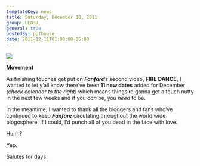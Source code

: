 ```yaml
---
templateKey: news
title: Saturday, December 10, 2011
group: LEO37
general: true
postedBy: ppfhouse
date: 2011-12-11T01:00:00-05:00
---
```

![](https://fbcdn-sphotos-a.akamaihd.net/hphotos-ak-ash4/s720x720/388830_10151029870960503_640110502_22204997_418966491_n.jpg)

**Movement**

As finishing touches get put on ***Fanfare***’s second video, **FIRE DANCE,** I wanted to let y’all know there’ve been **11 new dates** added for December *(check calendar to the right)* which means things’re gonna get a touch nutty in the next few weeks and if you *can* be, you *need* to be.

In the meantime, I wanted to thank all the bloggers and fans who’ve continued to keep ***Fanfare*** circulating throughout the world wide blogosphere. If I could, I’d punch all of you dead in the face with love.

Hunh?

Yep.

Salutes for days.

 